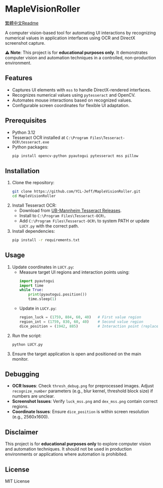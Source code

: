 ﻿# MapleVisionRoller

<a href="https://github.com/YCL-Jeff/MapleVisionRoller/blob/main/README_zh-TW.md">繁體中文Readme</a>

A computer vision-based tool for automating UI interactions by recognizing numerical values in application interfaces using OCR and DirectX screenshot capture.

**⚠️ Note**: This project is for **educational purposes only**. It demonstrates computer vision and automation techniques in a controlled, non-production environment.

## Features
- Captures UI elements with `mss` to handle DirectX-rendered interfaces.
- Recognizes numerical values using `pytesseract` and OpenCV.
- Automates mouse interactions based on recognized values.
- Configurable screen coordinates for flexible UI adaptation.

## Prerequisites
- Python 3.12
- Tesseract OCR installed at `C:\Program Files\Tesseract-OCR\tesseract.exe`
- Python packages:
  ```bash
  pip install opencv-python pyautogui pytesseract mss pillow
  ```

## Installation
1. Clone the repository:
   ```bash
   git clone https://github.com/YCL-Jeff/MapleVisionRoller.git
   cd MapleVisionRoller
   ```
2. Install Tesseract OCR:
   - Download from [UB-Mannheim Tesseract Releases](https://github.com/UB-Mannheim/tesseract/wiki).
   - Install to `C:\Program Files\Tesseract-OCR\`.
   - Add `C:\Program Files\Tesseract-OCR\` to system PATH or update `LUCY.py` with the correct path.
3. Install dependencies:
   ```bash
   pip install -r requirements.txt
   ```

## Usage
1. Update coordinates in `LUCY.py`:
   - Measure target UI regions and interaction points using:
     ```python
     import pyautogui
     import time
     while True:
         print(pyautogui.position())
         time.sleep(1)
     ```
   - Update in `LUCY.py`:
     ```python
     region_luck = (1759, 884, 60, 40)   # First value region
     region_int = (1759, 830, 60, 40)    # Second value region
     dice_position = (1942, 885)         # Interaction point (replace with measured value)
     ```
2. Run the script:
   ```bash
   python LUCY.py
   ```
3. Ensure the target application is open and positioned on the main monitor.

## Debugging
- **OCR Issues**: Check `thresh_debug.png` for preprocessed images. Adjust `recognize_number` parameters (e.g., blur kernel, threshold block size) if numbers are unclear.
- **Screenshot Issues**: Verify `luck_mss.png` and `dex_mss.png` contain correct regions.
- **Coordinate Issues**: Ensure `dice_position` is within screen resolution (e.g., 2560x1600).

## Disclaimer
This project is for **educational purposes only** to explore computer vision and automation techniques. It should not be used in production environments or applications where automation is prohibited.

## License
MIT License
